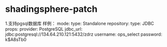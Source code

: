 # shadingsphere-patch
1.支持pgsql数据库
样例：
mode:
    type: Standalone
    repository:
        type: JDBC
        props:
            provider: PostgreSQL
            jdbc_url: jdbc:postgresql://134.64.210.121:5432/zdrz
            username: ops_select
            password: k$A8sTb0
